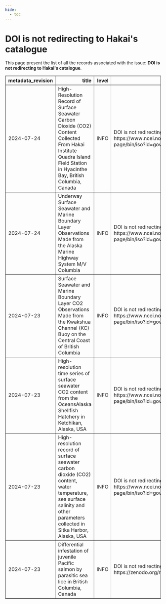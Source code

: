```yaml
---
hide:
  - toc
---
```

# DOI is not redirecting to Hakai's catalogue

This page present the list of all the records associated with the issue: **DOI is not redirecting to Hakai's catalogue**.

<table border="1" class="dataframe table table-striped table-hover table-sm" id="issues_table">
  <thead>
    <tr style="text-align: right;">
      <th>metadata_revision</th>
      <th>title</th>
      <th>level</th>
      <th>message</th>
    </tr>
  </thead>
  <tbody>
    <tr>
      <td>2024-07-24</td>
      <td>High-Resolution Record of Surface Seawater Carbon Dioxide (CO2) Content Collected From Hakai Institute Quadra Island Field Station in Hyacinthe Bay, British Columbia, Canada</td>
      <td>INFO</td>
      <td>DOI is not redirecting to Hakai's catalogue: https://www.ncei.noaa.gov/access/metadata/landing-page/bin/iso?id=gov.noaa.nodc:0208638</td>
    </tr>
    <tr>
      <td>2024-07-24</td>
      <td>Underway Surface Seawater and Marine Boundary Layer Observations Made from the Alaska Marine Highway System M/V Columbia</td>
      <td>INFO</td>
      <td>DOI is not redirecting to Hakai's catalogue: https://www.ncei.noaa.gov/access/metadata/landing-page/bin/iso?id=gov.noaa.nodc:0209049</td>
    </tr>
    <tr>
      <td>2024-07-23</td>
      <td>Surface Seawater and Marine Boundary Layer CO2 Observations Made from the Kwakshua Channel (KC) Buoy on the Central Coast of British Columbia</td>
      <td>INFO</td>
      <td>DOI is not redirecting to Hakai's catalogue: https://www.ncei.noaa.gov/access/metadata/landing-page/bin/iso?id=gov.noaa.nodc:0208810</td>
    </tr>
    <tr>
      <td>2024-07-23</td>
      <td>High-resolution time series of surface seawater CO2 content from the OceansAlaska Shellfish Hatchery in Ketchikan, Alaska, USA</td>
      <td>INFO</td>
      <td>DOI is not redirecting to Hakai's catalogue: https://www.ncei.noaa.gov/access/metadata/landing-page/bin/iso?id=gov.noaa.nodc:0246099</td>
    </tr>
    <tr>
      <td>2024-07-23</td>
      <td>High-resolution record of surface seawater carbon dioxide (CO2) content, water temperature, sea surface salinity and other parameters collected in Sitka Harbor, Alaska, USA</td>
      <td>INFO</td>
      <td>DOI is not redirecting to Hakai's catalogue: https://www.ncei.noaa.gov/access/metadata/landing-page/bin/iso?id=gov.noaa.nodc:0247208</td>
    </tr>
    <tr>
      <td>2024-07-23</td>
      <td>Differential infestation of juvenile Pacific salmon by parasitic sea lice in British Columbia, Canada</td>
      <td>INFO</td>
      <td>DOI is not redirecting to Hakai's catalogue: https://zenodo.org/records/4005400</td>
    </tr>
  </tbody>
</table>

<script>
  document.addEventListener("DOMContentLoaded", function() {
    $(document).ready(function () {$("#issues_table").DataTable()});
  });
</script>